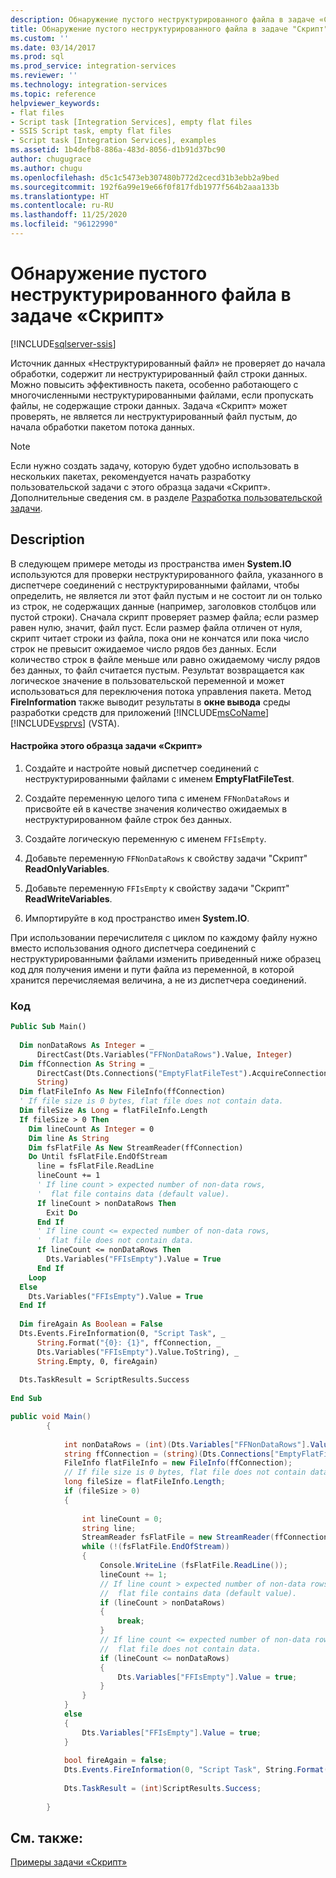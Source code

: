 ```yaml
---
description: Обнаружение пустого неструктурированного файла в задаче «Скрипт»
title: Обнаружение пустого неструктурированного файла в задаче "Скрипт" | Документы Майкрософт
ms.custom: ''
ms.date: 03/14/2017
ms.prod: sql
ms.prod_service: integration-services
ms.reviewer: ''
ms.technology: integration-services
ms.topic: reference
helpviewer_keywords:
- flat files
- Script task [Integration Services], empty flat files
- SSIS Script task, empty flat files
- Script task [Integration Services], examples
ms.assetid: 1b4defb8-886a-483d-8056-d1b91d37bc90
author: chugugrace
ms.author: chugu
ms.openlocfilehash: d5c1c5473eb307480b772d2cecd31b3ebb2a9bed
ms.sourcegitcommit: 192f6a99e19e66f0f817fdb1977f564b2aaa133b
ms.translationtype: HT
ms.contentlocale: ru-RU
ms.lasthandoff: 11/25/2020
ms.locfileid: "96122990"
---
```

# <a name="detecting-an-empty-flat-file-with-the-script-task"></a>Обнаружение пустого неструктурированного файла в задаче «Скрипт»

[!INCLUDE[sqlserver-ssis](../../includes/applies-to-version/sqlserver-ssis.md)]


  Источник данных «Неструктурированный файл» не проверяет до начала обработки, содержит ли неструктурированный файл строки данных. Можно повысить эффективность пакета, особенно работающего с многочисленными неструктурированными файлами, если пропускать файлы, не содержащие строки данных. Задача «Скрипт» может проверять, не является ли неструктурированный файл пустым, до начала обработки пакетом потока данных.  
  
> [!NOTE]  
>  Если нужно создать задачу, которую будет удобно использовать в нескольких пакетах, рекомендуется начать разработку пользовательской задачи с этого образца задачи «Скрипт». Дополнительные сведения см. в разделе [Разработка пользовательской задачи](../../integration-services/extending-packages-custom-objects/task/developing-a-custom-task.md).  
  
## <a name="description"></a>Description  
 В следующем примере методы из пространства имен **System.IO** используются для проверки неструктурированного файла, указанного в диспетчере соединений с неструктурированными файлами, чтобы определить, не является ли этот файл пустым и не состоит ли он только из строк, не содержащих данные (например, заголовков столбцов или пустой строки). Сначала скрипт проверяет размер файла; если размер равен нулю, значит, файл пуст. Если размер файла отличен от нуля, скрипт читает строки из файла, пока они не кончатся или пока число строк не превысит ожидаемое число рядов без данных. Если количество строк в файле меньше или равно ожидаемому числу рядов без данных, то файл считается пустым. Результат возвращается как логическое значение в пользовательской переменной и может использоваться для переключения потока управления пакета. Метод **FireInformation** также выводит результаты в **окне вывода** среды разработки средств для приложений [!INCLUDE[msCoName](../../includes/msconame-md.md)] [!INCLUDE[vsprvs](../../includes/vsprvs-md.md)] (VSTA).  
  
#### <a name="to-configure-this-script-task-example"></a>Настройка этого образца задачи «Скрипт»  
  
1.  Создайте и настройте новый диспетчер соединений с неструктурированными файлами с именем **EmptyFlatFileTest**.  
  
2.  Создайте переменную целого типа с именем `FFNonDataRows` и присвойте ей в качестве значения количество ожидаемых в неструктурированном файле строк без данных.  
  
3.  Создайте логическую переменную с именем `FFIsEmpty`.  
  
4.  Добавьте переменную `FFNonDataRows` к свойству задачи "Скрипт" **ReadOnlyVariables**.  
  
5.  Добавьте переменную `FFIsEmpty` к свойству задачи "Скрипт" **ReadWriteVariables**.  
  
6.  Импортируйте в код пространство имен **System.IO**.  
  
 При использовании перечислителя с циклом по каждому файлу нужно вместо использования одного диспетчера соединений с неструктурированными файлами изменить приведенный ниже образец код для получения имени и пути файла из переменной, в которой хранится перечисляемая величина, а не из диспетчера соединений.  
  
### <a name="code"></a>Код  
  
```vb  
Public Sub Main()  
  
  Dim nonDataRows As Integer = _  
      DirectCast(Dts.Variables("FFNonDataRows").Value, Integer)  
  Dim ffConnection As String = _  
      DirectCast(Dts.Connections("EmptyFlatFileTest").AcquireConnection(Nothing), _  
      String)  
  Dim flatFileInfo As New FileInfo(ffConnection)  
  ' If file size is 0 bytes, flat file does not contain data.  
  Dim fileSize As Long = flatFileInfo.Length  
  If fileSize > 0 Then  
    Dim lineCount As Integer = 0  
    Dim line As String  
    Dim fsFlatFile As New StreamReader(ffConnection)  
    Do Until fsFlatFile.EndOfStream  
      line = fsFlatFile.ReadLine  
      lineCount += 1  
      ' If line count > expected number of non-data rows,  
      '  flat file contains data (default value).  
      If lineCount > nonDataRows Then  
        Exit Do  
      End If  
      ' If line count <= expected number of non-data rows,  
      '  flat file does not contain data.  
      If lineCount <= nonDataRows Then  
        Dts.Variables("FFIsEmpty").Value = True  
      End If  
    Loop  
  Else  
    Dts.Variables("FFIsEmpty").Value = True  
  End If  
  
  Dim fireAgain As Boolean = False  
  Dts.Events.FireInformation(0, "Script Task", _  
      String.Format("{0}: {1}", ffConnection, _  
      Dts.Variables("FFIsEmpty").Value.ToString), _  
      String.Empty, 0, fireAgain)  
  
  Dts.TaskResult = ScriptResults.Success  
  
End Sub  
```  
  
```csharp  
public void Main()  
        {  
  
            int nonDataRows = (int)(Dts.Variables["FFNonDataRows"].Value);  
            string ffConnection = (string)(Dts.Connections["EmptyFlatFileTest"].AcquireConnection(null) as String);  
            FileInfo flatFileInfo = new FileInfo(ffConnection);  
            // If file size is 0 bytes, flat file does not contain data.  
            long fileSize = flatFileInfo.Length;  
            if (fileSize > 0)  
            {  
  
                int lineCount = 0;  
                string line;  
                StreamReader fsFlatFile = new StreamReader(ffConnection);  
                while (!(fsFlatFile.EndOfStream))  
                {  
                    Console.WriteLine (fsFlatFile.ReadLine());  
                    lineCount += 1;  
                    // If line count > expected number of non-data rows,  
                    //  flat file contains data (default value).  
                    if (lineCount > nonDataRows)  
                    {  
                        break;  
                    }  
                    // If line count <= expected number of non-data rows,  
                    //  flat file does not contain data.  
                    if (lineCount <= nonDataRows)  
                    {  
                        Dts.Variables["FFIsEmpty"].Value = true;  
                    }  
                }  
            }  
            else  
            {  
                Dts.Variables["FFIsEmpty"].Value = true;  
            }  
  
            bool fireAgain = false;  
            Dts.Events.FireInformation(0, "Script Task", String.Format("{0}: {1}", ffConnection, Dts.Variables["FFIsEmpty"].Value), String.Empty, 0, ref fireAgain);  
  
            Dts.TaskResult = (int)ScriptResults.Success;  
  
        }  
```  
  
## <a name="see-also"></a>См. также:  
 [Примеры задачи «Скрипт»](../../integration-services/extending-packages-scripting-task-examples/script-task-examples.md)  
  
  
